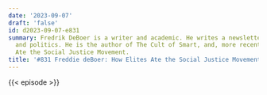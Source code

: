 ```yaml
---
date: '2023-09-07'
draft: 'false'
id: d2023-09-07-e831
summary: Fredrik DeBoer is a writer and academic. He writes a newsletter on culture
  and politics. He is the author of The Cult of Smart, and, more recently, How Elites
  Ate the Social Justice Movement.
title: '#831 Freddie deBoer: How Elites Ate the Social Justice Movement'
---
```

{{< episode >}}
